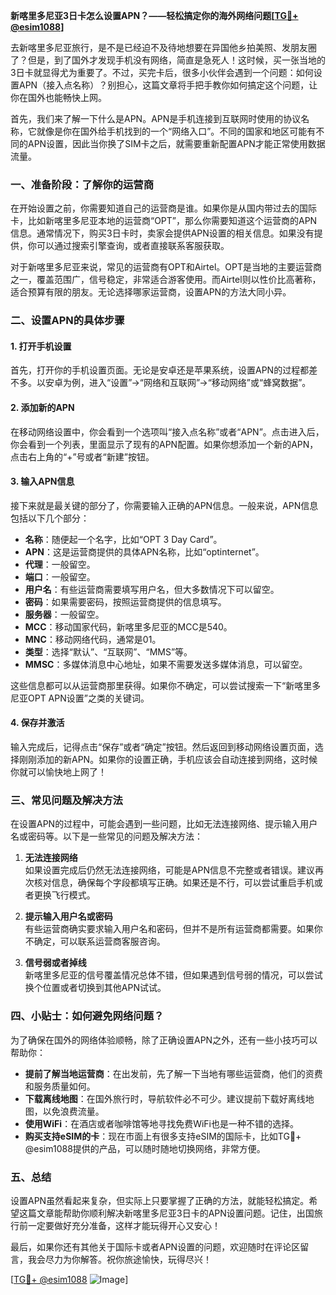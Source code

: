 **新喀里多尼亚3日卡怎么设置APN？——轻松搞定你的海外网络问题[[TG💪+ @esim1088](https://t.me/s/esim1088)]**

去新喀里多尼亚旅行，是不是已经迫不及待地想要在异国他乡拍美照、发朋友圈了？但是，到了国外才发现手机没有网络，简直是急死人！这时候，买一张当地的3日卡就显得尤为重要了。不过，买完卡后，很多小伙伴会遇到一个问题：如何设置APN（接入点名称）？别担心，这篇文章将手把手教你如何搞定这个问题，让你在国外也能畅快上网。

首先，我们来了解一下什么是APN。APN是手机连接到互联网时使用的协议名称，它就像是你在国外给手机找到的一个“网络入口”。不同的国家和地区可能有不同的APN设置，因此当你换了SIM卡之后，就需要重新配置APN才能正常使用数据流量。

### 一、准备阶段：了解你的运营商

在开始设置之前，你需要知道自己的运营商是谁。如果你是从国内带过去的国际卡，比如新喀里多尼亚本地的运营商“OPT”，那么你需要知道这个运营商的APN信息。通常情况下，购买3日卡时，卖家会提供APN设置的相关信息。如果没有提供，你可以通过搜索引擎查询，或者直接联系客服获取。

对于新喀里多尼亚来说，常见的运营商有OPT和Airtel。OPT是当地的主要运营商之一，覆盖范围广，信号稳定，非常适合游客使用。而Airtel则以性价比高著称，适合预算有限的朋友。无论选择哪家运营商，设置APN的方法大同小异。

### 二、设置APN的具体步骤

#### 1. 打开手机设置

首先，打开你的手机设置页面。无论是安卓还是苹果系统，设置APN的过程都差不多。以安卓为例，进入“设置”→“网络和互联网”→“移动网络”或“蜂窝数据”。

#### 2. 添加新的APN

在移动网络设置中，你会看到一个选项叫“接入点名称”或者“APN”。点击进入后，你会看到一个列表，里面显示了现有的APN配置。如果你想添加一个新的APN，点击右上角的“+”号或者“新建”按钮。

#### 3. 输入APN信息

接下来就是最关键的部分了，你需要输入正确的APN信息。一般来说，APN信息包括以下几个部分：

- **名称**：随便起一个名字，比如“OPT 3 Day Card”。
- **APN**：这是运营商提供的具体APN名称，比如“optinternet”。
- **代理**：一般留空。
- **端口**：一般留空。
- **用户名**：有些运营商需要填写用户名，但大多数情况下可以留空。
- **密码**：如果需要密码，按照运营商提供的信息填写。
- **服务器**：一般留空。
- **MCC**：移动国家代码，新喀里多尼亚的MCC是540。
- **MNC**：移动网络代码，通常是01。
- **类型**：选择“默认”、“互联网”、“MMS”等。
- **MMSC**：多媒体消息中心地址，如果不需要发送多媒体消息，可以留空。

这些信息都可以从运营商那里获得。如果你不确定，可以尝试搜索一下“新喀里多尼亚OPT APN设置”之类的关键词。

#### 4. 保存并激活

输入完成后，记得点击“保存”或者“确定”按钮。然后返回到移动网络设置页面，选择刚刚添加的新APN。如果你的设置正确，手机应该会自动连接到网络，这时候你就可以愉快地上网了！

### 三、常见问题及解决方法

在设置APN的过程中，可能会遇到一些问题，比如无法连接网络、提示输入用户名或密码等。以下是一些常见的问题及解决方法：

1. **无法连接网络**  
   如果设置完成后仍然无法连接网络，可能是APN信息不完整或者错误。建议再次核对信息，确保每个字段都填写正确。如果还是不行，可以尝试重启手机或者更换飞行模式。

2. **提示输入用户名或密码**  
   有些运营商确实要求输入用户名和密码，但并不是所有运营商都需要。如果你不确定，可以联系运营商客服咨询。

3. **信号弱或者掉线**  
   新喀里多尼亚的信号覆盖情况总体不错，但如果遇到信号弱的情况，可以尝试换个位置或者切换到其他APN试试。

### 四、小贴士：如何避免网络问题？

为了确保在国外的网络体验顺畅，除了正确设置APN之外，还有一些小技巧可以帮助你：

- **提前了解当地运营商**：在出发前，先了解一下当地有哪些运营商，他们的资费和服务质量如何。
- **下载离线地图**：在国外旅行时，导航软件必不可少。建议提前下载好离线地图，以免浪费流量。
- **使用WiFi**：在酒店或者咖啡馆等地寻找免费WiFi也是一种不错的选择。
- **购买支持eSIM的卡**：现在市面上有很多支持eSIM的国际卡，比如TG💪+ @esim1088提供的产品，可以随时随地切换网络，非常方便。

### 五、总结

设置APN虽然看起来复杂，但实际上只要掌握了正确的方法，就能轻松搞定。希望这篇文章能帮助你顺利解决新喀里多尼亚3日卡的APN设置问题。记住，出国旅行前一定要做好充分准备，这样才能玩得开心又安心！

最后，如果你还有其他关于国际卡或者APN设置的问题，欢迎随时在评论区留言，我会尽力为你解答。祝你旅途愉快，玩得尽兴！

[[TG💪+ @esim1088](https://t.me/s/esim1088) ![Image](https://i.postimg.cc/4NQfJmqS/Snipaste-2025-05-13-00-14-12.png)]